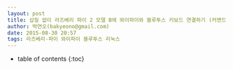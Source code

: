 ```yaml
---
layout: post
title: 삽질 없이 라즈베리 파이 2 모델 B에 와이파이와 블루투스 키보드 연결하기 (커맨드 라인으로)
author: 박연오(bakyeono@gmail.com)
date: 2015-08-30 20:57
tags: 라즈베리-파이 와이파이 블루투스 리눅스
---
```

* table of contents
{:toc}
